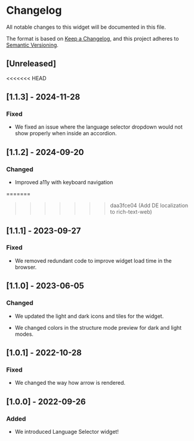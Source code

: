 # Changelog

All notable changes to this widget will be documented in this file.

The format is based on [Keep a Changelog](https://keepachangelog.com/en/1.0.0/), and this project adheres to [Semantic Versioning](https://semver.org/spec/v2.0.0.html).

## [Unreleased]

<<<<<<< HEAD
## [1.1.3] - 2024-11-28

### Fixed

-   We fixed an issue where the language selector dropdown would not show properly when inside an accordion.

## [1.1.2] - 2024-09-20

### Changed

-   Improved a11y with keyboard navigation

=======
>>>>>>> daa3fce04 (Add DE localization to rich-text-web)
## [1.1.1] - 2023-09-27

### Fixed

-   We removed redundant code to improve widget load time in the browser.

## [1.1.0] - 2023-06-05

### Changed

-   We updated the light and dark icons and tiles for the widget.

-   We changed colors in the structure mode preview for dark and light modes.

## [1.0.1] - 2022-10-28

### Fixed

-   We changed the way how arrow is rendered.

## [1.0.0] - 2022-09-26

### Added

-   We introduced Language Selector widget!

